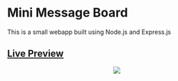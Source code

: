 # Mini Message Board
This is a small webapp built using Node.js and Express.js

## [Live Preview](https://mini-message-board-production-d579.up.railway.app/)

<p align="center">
  <a href="https://skillicons.dev">
    <img src="https://skillicons.dev/icons?i=css,html,javascript,nodejs,express,git&perline=3" />
  </a>
</p>
